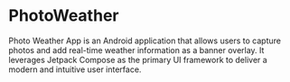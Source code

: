 # PhotoWeather
Photo Weather App is an Android application that allows users to capture photos and add real-time weather information as a banner overlay. It leverages Jetpack Compose as the primary UI framework to deliver a modern and intuitive user interface.
